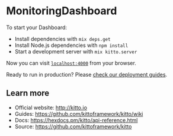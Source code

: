 # MonitoringDashboard

To start your Dashboard:

  * Install dependencies with `mix deps.get`
  * Install Node.js dependencies with `npm install`
  * Start a development server with `mix kitto.server`

Now you can visit [`localhost:4000`](http://localhost:4000) from your browser.

Ready to run in production? Please [check our deployment guides](https://github.com/kittoframework/kitto#deployment).

## Learn more

  * Official website: http://kitto.io
  * Guides: https://github.com/kittoframework/kitto/wiki
  * Docs: https://hexdocs.pm/kitto/api-reference.html
  * Source: https://github.com/kittoframework/kitto
